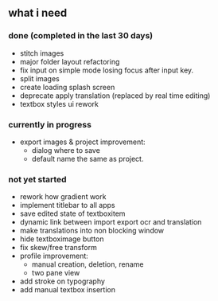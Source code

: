 ## what i need

### done (completed in the last 30 days)
- stitch images
- major folder layout refactoring
- fix input on simple mode losing focus after input key.
- split images
- create loading splash screen
- deprecate apply translation (replaced by real time editing)
- textbox styles ui rework

### currently in progress
- export images & project improvement:
    - dialog where to save
    - default name the same as project.

### not yet started
- rework how gradient work
- implement titlebar to all apps
- save edited state of textboxitem
- dynamic link between import export ocr and translation 
- make translations into non blocking window
- hide textboximage button
- fix skew/free transform
- profile improvement:
    - manual creation, deletion, rename
    - two pane view
- add stroke on typography
- add manual textbox insertion
